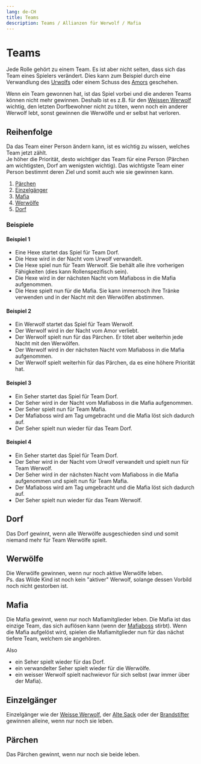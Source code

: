 ```yaml
---
lang: de-CH
title: Teams
description: Teams / Allianzen für Werwolf / Mafia
---
```


# Teams

Jede Rolle gehört zu einem Team. Es ist aber nicht selten, dass sich das Team eines Spielers verändert. Dies kann zum Beispiel durch eine Verwandlung des [Urwolfs](/roles/great_werewolf) oder einem Schuss des [Amors](/roles/cupid) geschehen.

Wenn ein Team gewonnen hat, ist das Spiel vorbei und die anderen Teams können nicht mehr gewinnen. Deshalb ist es z.B. für den [Weissen Werwolf](/roles/white_werewolf) wichtig, den letzten Dorfbewohner nicht zu töten, wenn noch ein anderer Werwolf lebt, sonst gewinnen die Werwölfe und er selbst hat verloren.

## Reihenfolge

Da das Team einer Person ändern kann, ist es wichtig zu wissen, welches Team jetzt zählt.  
Je höher die Priorität, desto wichtiger das Team für eine Person (Pärchen am wichtigsten, Dorf am wenigsten wichtig). Das wichtigste Team einer Person bestimmt deren Ziel und somit auch wie sie gewinnen kann.

1. [Pärchen](#pärchen)
2. [Einzelgänger](#einzelgänger)
3. [Mafia](#mafia)
4. [Werwölfe](#werwölfe)
5. [Dorf](#dorf)

### Beispiele

#### Beispiel 1

- Eine Hexe startet das Spiel für Team Dorf.
- Die Hexe wird in der Nacht vom Urwolf verwandelt.
- Die Hexe spiel nun für Team Werwolf. Sie behält alle ihre vorherigen Fähigkeiten (dies kann Rollenspezifisch sein).
- Die Hexe wird in der nächsten Nacht vom Mafiaboss in die Mafia aufgenommen.
- Die Hexe spielt nun für die Mafia. Sie kann immernoch ihre Tränke verwenden und in der Nacht mit den Werwölfen abstimmen.

#### Beispiel 2

- Ein Werwolf startet das Spiel für Team Werwolf.
- Der Werwolf wird in der Nacht vom Amor verliebt.
- Der Werwolf spielt nun für das Pärchen. Er tötet aber weiterhin jede Nacht mit den Werwölfen.
- Der Werwolf wird in der nächsten Nacht vom Mafiaboss in die Mafia aufgenommen.
- Der Werwolf spielt weiterhin für das Pärchen, da es eine höhere Priorität hat.

#### Beispiel 3

- Ein Seher startet das Spiel für Team Dorf.
- Der Seher wird in der Nacht vom Mafiaboss in die Mafia aufgenommen.
- Der Seher spielt nun für Team Mafia.
- Der Mafiaboss wird am Tag umgebracht und die Mafia löst sich dadurch auf.
- Der Seher spielt nun wieder für das Team Dorf.

#### Beispiel 4

- Ein Seher startet das Spiel für Team Dorf.
- Der Seher wird in der Nacht vom Urwolf verwandelt und spielt nun für Team Werwolf.
- Der Seher wird in der nächsten Nacht vom Mafiaboss in die Mafia aufgenommen und spielt nun für Team Mafia.
- Der Mafiaboss wird am Tag umgebracht und die Mafia löst sich dadurch auf.
- Der Seher spielt nun wieder für das Team Werwolf.

## Dorf

Das Dorf gewinnt, wenn alle Werwölfe ausgeschieden sind und somit niemand mehr für Team Werwölfe spielt.

## Werwölfe

Die Werwölfe gewinnen, wenn nur noch aktive Werwölfe leben.  
Ps. das Wilde Kind ist noch kein "aktiver" Werwolf, solange dessen Vorbild noch nicht gestorben ist.

## Mafia

Die Mafia gewinnt, wenn nur noch Mafiamitglieder leben. Die Mafia ist das einzige Team, das sich auflösen kann (wenn der [Mafiaboss](/roles/mafiaboss) stirbt). Wenn die Mafia aufgelöst wird, spielen die Mafiamitglieder nun für das nächst tiefere Team, welchem sie angehören.

Also

- ein Seher spielt wieder für das Dorf.
- ein verwandelter Seher spielt wieder für die Werwölfe.
- ein weisser Werwolf spielt nachwievor für sich selbst (war immer über der Mafia).

## Einzelgänger

Einzelgänger wie der [Weisse Werwolf](/roles/white_werewolf), der [Alte Sack](/roles/old_dude) oder der [Brandstifter](/roles/arsonist) gewinnen alleine, wenn nur noch sie leben.

## Pärchen

Das Pärchen gewinnt, wenn nur noch sie beide leben.
